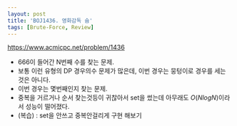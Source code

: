 ```yaml
---
layout: post
title: 'BOJ1436. 영화감독 슘'
tags: [Brute-Force, Review]
---
```


<https://www.acmicpc.net/problem/1436>

- 666이 들어간 N번째 수를 찾는 문제.
- 보통 이런 유형의 DP 경우의수 문제가 많은데, 이번 경우는 뭉텅이로 경우를 세는 것은 아니다.
- 이번 경우는 몇번째인지 찾는 문제.
- 중복을 거르거나 순서 찾는것등이 귀찮아서 set을 썼는데 아무래도 $O(NlogN)$이라서 성능이 떨어졌다.
- (복습) : set을 안쓰고 중복안걸리게 구현 해보기